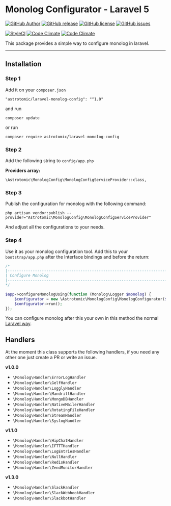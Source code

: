# Monolog Configurator - Laravel 5

[![GitHub Author](https://img.shields.io/badge/author-@astrotomic-orange.svg?style=flat-square)](https://github.com/Astrotomic)
[![GitHub release](https://img.shields.io/github/release/astrotomic/laravel-monolog-config.svg?style=flat-square)](https://github.com/Astrotomic/laravel-monolog-config/releases)
[![GitHub license](https://img.shields.io/badge/license-MIT-blue.svg?style=flat-square)](https://raw.githubusercontent.com/Astrotomic/laravel-monolog-config/master/LICENSE)
[![GitHub issues](https://img.shields.io/github/issues/Astrotomic/laravel-monolog-config.svg?style=flat-square)](https://github.com/Astrotomic/laravel-monolog-config/issues)


[![StyleCI](https://styleci.io/repos/67026923/shield)](https://styleci.io/repos/67026923)
[![Code Climate](https://img.shields.io/codeclimate/github/Astrotomic/laravel-monolog-config.svg?style=flat-square)](https://codeclimate.com/github/Astrotomic/laravel-monolog-config)
[![Code Climate](https://img.shields.io/codeclimate/issues/github/Astrotomic/laravel-monolog-config.svg?style=flat-square)](https://codeclimate.com/github/Astrotomic/laravel-monolog-config/issues)

This package provides a simple way to configure monolog in laravel.

-----

## Installation

### Step 1

Add it on your `composer.json`

```
"astrotomic/laravel-monolog-config": "^1.0"
```

and run

```
composer update
```

or run

```
composer require astrotomic/laravel-monolog-config
```

### Step 2

Add the following string to `config/app.php`

**Providers array:**

```
\Astrotomic\MonologConfig\MonologConfigServiceProvider::class,
```

### Step 3

Publish the configuration for monolog with the following command:

```
php artisan vendor:publish --provider="Astrotomic\MonologConfig\MonologConfigServiceProvider"
```

And adjust all the configurations to your needs.

### Step 4

Use it as your monolog configuration tool. Add this to your `bootstrap/app.php` after the Interface bindings and before the return:

```php
/*
|--------------------------------------------------------------------------
| Configure Monolog
|--------------------------------------------------------------------------
*/

$app->configureMonologUsing(function (Monolog\Logger $monolog) {
    $configurator = new \Astrotomic\MonologConfig\MonologConfigurator($monolog);
    $configurator->run();
});
```

You can configure monolog after this your own in this method the normal [Laravel way](https://laravel.com/docs/5.2/errors#configuration).

## Handlers

At the moment this class supports the following handlers, if you need any other one just create a PR or write an issue.

**v1.0.0**
* `\Monolog\Handler\ErrorLogHandler`
* `\Monolog\Handler\GelfHandler`
* `\Monolog\Handler\LogglyHandler`
* `\Monolog\Handler\MandrillHandler`
* `\Monolog\Handler\MongoDBHandler`
* `\Monolog\Handler\NativeMailerHandler`
* `\Monolog\Handler\RotatingFileHandler`
* `\Monolog\Handler\StreamHandler`
* `\Monolog\Handler\SyslogHandler`

**v1.1.0**
* `\Monolog\Handler\HipChatHandler`
* `\Monolog\Handler\IFTTTHandler`
* `\Monolog\Handler\LogEntriesHandler`
* `\Monolog\Handler\NullHandler`
* `\Monolog\Handler\RedisHandler`
* `\Monolog\Handler\ZendMonitorHandler`

**v1.3.0**
* `\Monolog\Handler\SlackHandler`
* `\Monolog\Handler\SlackWebhookHandler`
* `\Monolog\Handler\SlackbotHandler`
